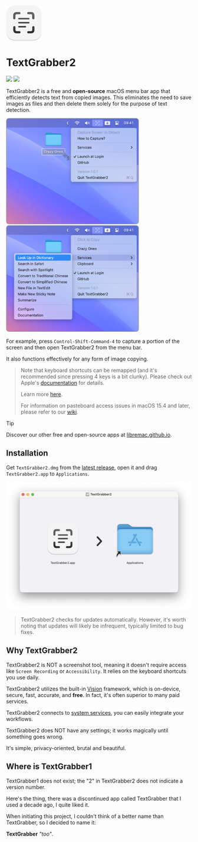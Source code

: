 <img src="./Icon.png" width="96">

# TextGrabber2

[![](https://img.shields.io/badge/Platform-macOS_14.0+-blue?color=007bff)](https://github.com/TextGrabber2-app/TextGrabber2/releases/latest)  [![](https://github.com/TextGrabber2-app/TextGrabber2/actions/workflows/build.yml/badge.svg?branch=main)](https://github.com/TextGrabber2-app/TextGrabber2/actions/workflows/build.yml)

TextGrabber2 is a free and **open-source** macOS menu bar app that efficiently detects text from copied images. This eliminates the need to save images as files and then delete them solely for the purpose of text detection.

<img src="./Screenshots/01.png" width="360" alt="Screenshot 01"> <img src="./Screenshots/02.png" width="360" alt="Screenshot 02">

For example, press `Control-Shift-Command-4` to capture a portion of the screen and then open TextGrabber2 from the menu bar.

It also functions effectively for any form of image copying.

> Note that keyboard shortcuts can be remapped (and it's recommended since pressing 4 keys is a bit clunky). Please check out Apple's [documentation](https://support.apple.com/guide/mac-help/mchlp2271/mac) for details.
>
> Learn more [here](https://github.com/TextGrabber2-app/TextGrabber2/wiki#capture-screen-on-mac).
>
> For information on pasteboard access issues in macOS 15.4 and later, please refer to our [wiki](https://github.com/TextGrabber2-app/TextGrabber2/wiki#limited-access).

> [!TIP]
> Discover our other free and open-source apps at [libremac.github.io](https://libremac.github.io/).

## Installation

Get `TextGrabber2.dmg` from the <a href="https://github.com/TextGrabber2-app/TextGrabber2/releases/latest" target="_blank">latest release</a>, open it and drag `TextGrabber2.app` to `Applications`.

<img src="./Screenshots/03.png" width="540" alt="Install TextGrabber2">

> TextGrabber2 checks for updates automatically. However, it's worth noting that updates will likely be infrequent, typically limited to bug fixes.

## Why TextGrabber2

TextGrabber2 is NOT a screenshot tool, meaning it doesn't require access like `Screen Recording` or `Accessibility`. It relies on the keyboard shortcuts you use daily.

TextGrabber2 utilizes the built-in [Vision](https://developer.apple.com/documentation/vision/) framework, which is on-device, secure, fast, accurate, and **free**. In fact, it's often superior to many paid services.

TextGrabber2 connects to [system services](https://github.com/TextGrabber2-app/TextGrabber2/wiki#connect-to-system-services), you can easily integrate your workflows.

TextGrabber2 does NOT have any settings; it works magically until something goes wrong.

It's simple, privacy-oriented, brutal and beautiful.

## Where is TextGrabber1

TextGrabber1 does not exist; the "2" in TextGrabber2 does not indicate a version number.

Here's the thing, there was a discontinued app called TextGrabber that I used a decade ago, I quite liked it.

When initiating this project, I couldn't think of a better name than TextGrabber, so I decided to name it:

**TextGrabber** *"too"*.
